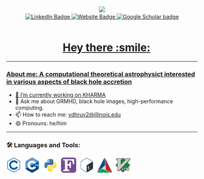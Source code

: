 
<div id="header" align="center">
  <img src="https://github.com/user-attachments/assets/0f9784b4-b550-494a-9e31-d8aa04361cb7"/>

  <div id="badges">
    <a href="[your-linkedin-URL](https://www.linkedin.com/in/vedant-dhruv-8428552b9/)">
      <img src="https://img.shields.io/badge/LinkedIn-blue?style=for-the-badge&logo=linkedin&logoColor=white" alt="LinkedIn Badge"/>
    </a>
    <a href="https://vedantdhruv96.github.io/">
      <img src="https://img.shields.io/badge/website-000000?style=for-the-badge&logo=About.me&logoColor=white" alt="Website Badge"/>
    </a>
    <a href="https://scholar.google.com/citations?user=Ghz0ZWoAAAAJ&hl=en">
      <img src="https://img.shields.io/badge/Google_Scholar-4285F4?style=for-the-badge&logo=google-scholar&logoColor=white" alt="Google Scholar badge"/>
<!--     </a>
     <a href="https://orcid.org/0000-0001-6765-877X">
      <img src="https://img.shields.io/badge/orcid-A6CE39?style=for-the-badge&logo=orcid&logoColor=white" alt="ORCID badge"/>
    </a> -->
  </div>

  <img src="https://komarev.com/ghpvc/?username=vedantdhruv96&style=flat-square&color=blue" alt=""/>

  <div id="toc">
  <ul style="list-style: none">
    <summary>
      <h1> Hey there :smile: </h1>
    </summary>
  </ul>
</div>
</div>

---- 
### About me: A computational theoretical astrophysict interested in various aspects of black hole accretion

- 🔭 I’m currently working on [KHARMA](https://github.com/AFD-Illinois/kharma)
- 💬 Ask me about GRMHD, black hole images, high-performance computing.
- 📫 How to reach me: vdhruv2@illinois.edu
- 😄 Pronouns: he/him

---
### :hammer_and_wrench: Languages and Tools:

<div>
  <img src="https://github.com/devicons/devicon/blob/master/icons/c/c-line.svg" title="C" alt="C" width="40" height="40"/>&nbsp;
  <img src="https://github.com/devicons/devicon/blob/master/icons/cplusplus/cplusplus-original.svg" title="C++" alt="C++" width="40" height="40"/>&nbsp;
  <img src="https://github.com/devicons/devicon/blob/master/icons/python/python-original.svg" title="Python" alt="Python" width="40" height="40"/>&nbsp;
  <img src="https://github.com/devicons/devicon/blob/master/icons/fortran/fortran-original.svg" title="Fortran" alt="Fortran" width="Fortran" height="40"/>&nbsp;
  <img src="https://github.com/devicons/devicon/blob/master/icons/bash/bash-original.svg" title="bash" alt="bash" width="40" height="40"/>&nbsp;
  <img src="https://github.com/devicons/devicon/blob/master/icons/cmake/cmake-original.svg" title="cmake" alt="cmake" width="40" height="40"/>&nbsp;
  <img src="https://github.com/devicons/devicon/blob/master/icons/vim/vim-original.svg" title="vim" alt="vim" height="40"/>&nbsp;
</div>

<!---
---
### :fire: My stats: 

[![GitHub Streak](https://github-readme-streak-stats.herokuapp.com?user=vedantdhruv96)](https://git.io/streak-stats)
-->
